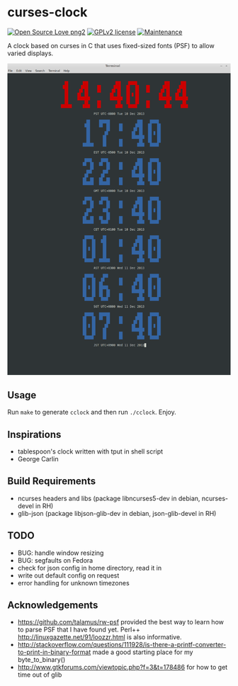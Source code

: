 curses-clock
============

[![Open Source Love png2](https://badges.frapsoft.com/os/v2/open-source.png?v=103)](https://github.com/ellerbrock/open-source-badges/)
[![GPLv2 license](https://img.shields.io/badge/License-GPLv2-blue.svg)](https://github.com/chicks-net/curses-clock/blob/master/LICENSE)
[![Maintenance](https://img.shields.io/badge/Maintained%3F-yes-green.svg)](https://github.com/chicks-net/curses-clock/graphs/commit-activity)

A clock based on curses in C that uses fixed-sized fonts (PSF) to allow varied displays.

![screen shot of default config](/docs/clock001.png)

Usage
-----

Run `make` to generate `cclock` and then run `./cclock`.  Enjoy.

Inspirations
------------

* tablespoon's clock written with tput in shell script
* George Carlin

Build Requirements
------------------

* ncurses headers and libs (package libncurses5-dev in debian, ncurses-devel in RH)
* glib-json (package libjson-glib-dev in debian, json-glib-devel in RH)

TODO
----

* BUG: handle window resizing
* BUG: segfaults on Fedora
* check for json config in home directory, read it in
* write out default config on request
* error handling for unknown timezones

Acknowledgements
----------------
* https://github.com/talamus/rw-psf provided the best way to learn how to parse PSF that I have found yet.  Perl++  http://linuxgazette.net/91/loozzr.html is also informative.
* http://stackoverflow.com/questions/111928/is-there-a-printf-converter-to-print-in-binary-format made a good starting place for my byte_to_binary()
* http://www.gtkforums.com/viewtopic.php?f=3&t=178486 for how to get time out of glib
